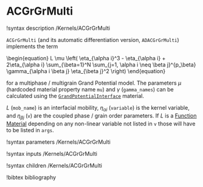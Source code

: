 # ACGrGrMulti

!syntax description /Kernels/ACGrGrMulti

`ACGrGrMulti` (and its automatic differentiation version, `ADACGrGrMulti`) implements the term

\begin{equation}
L \mu \left( \eta_{\alpha i}^3 - \eta_{\alpha i} + 2\eta_{\alpha i} \sum_{\beta=1}^N
\sum_{j=1, \alpha i \neq \beta j}^{p_\beta} \gamma_{\alpha i \beta j} \eta_{\beta j}^2 \right)
\end{equation}

for a multiphase / multigrain Grand Potential model. The parameters $\mu$
(hardcoded material property name `mu`) and $\gamma$ (`gamma_names`) can be
calculated using the [`GrandPotentialInterface`](/GrandPotentialInterface.md)
material.

$L$ (`mob_name`) is an interfacial mobility, $\eta_{\alpha i}$ (`variable`) is
the kernel variable, and $\eta_{\beta j}$ (`v`) are the coupled phase / grain
order parameters. If $L$ is a [Function Material](/FunctionMaterials.md)
depending on any non-linear variable not listed in `v` those will have to be
listed in `args`.

!syntax parameters /Kernels/ACGrGrMulti

!syntax inputs /Kernels/ACGrGrMulti

!syntax children /Kernels/ACGrGrMulti

!bibtex bibliography
